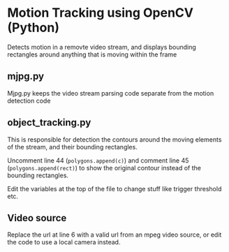 # Motion Tracking using OpenCV (Python)
Detects motion in a removte video stream, and displays bounding rectangles around anything that is moving within the frame

## mjpg.py
Mjpg.py keeps the video stream parsing code separate from the motion detection code

## object_tracking.py
This is responsible for detection the contours around the moving elements of the stream, and their bounding rectangles.

Uncomment line 44 (`polygons.append(c)`) and comment line 45 (`polygons.append(rect)`) to show the original contour instead of the bounding rectangles.

Edit the variables at the top of the file to change stuff like trigger threshold etc.

## Video source
Replace the url at line 6 with a valid url from an mpeg video source, or edit the code to use a local camera instead.
